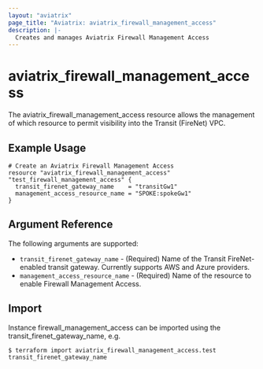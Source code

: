 ```yaml
---
layout: "aviatrix"
page_title: "Aviatrix: aviatrix_firewall_management_access"
description: |-
  Creates and manages Aviatrix Firewall Management Access
---
```


# aviatrix_firewall_management_access

The aviatrix_firewall_management_access resource allows the management of which resource to permit visibility into the Transit (FireNet) VPC.

## Example Usage

```hcl
# Create an Aviatrix Firewall Management Access
resource "aviatrix_firewall_management_access" "test_firewall_management_access" {
  transit_firenet_gateway_name    = "transitGw1"
  management_access_resource_name = "SPOKE:spokeGw1"
}
```

## Argument Reference

The following arguments are supported:

* `transit_firenet_gateway_name` - (Required) Name of the Transit FireNet-enabled transit gateway. Currently supports AWS and Azure providers.
* `management_access_resource_name` - (Required) Name of the resource to enable Firewall Management Access.

## Import

Instance firewall_management_access can be imported using the transit_firenet_gateway_name, e.g.

```
$ terraform import aviatrix_firewall_management_access.test transit_firenet_gateway_name
```
